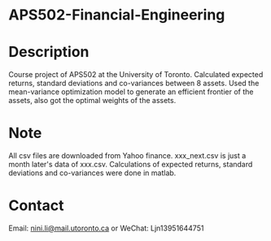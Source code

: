 # APS502-Financial-Engineering
# Description
Course project of APS502 at the University of Toronto. 
Calculated expected returns, standard deviations and co-variances between 8 assets. 
Used the mean-variance optimization model to generate an efficient frontier of the assets, also got the optimal weights of the assets.

# Note
All csv files are downloaded from Yahoo finance. 
xxx_next.csv is just a month later's data of xxx.csv.
Calculations of expected returns, standard deviations and co-variances were done in matlab.

# Contact
Email: nini.li@mail.utoronto.ca
or WeChat: Ljn13951644751
